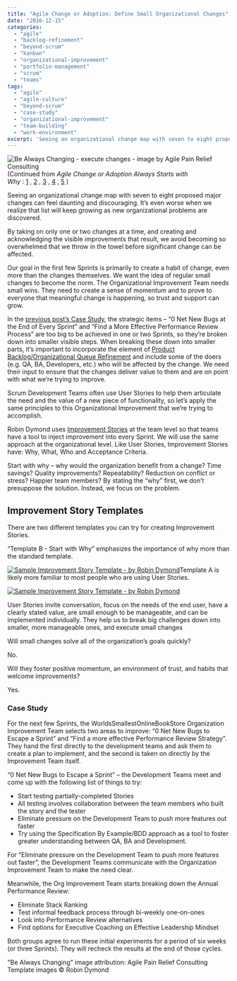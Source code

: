 ```yaml
---
title: "Agile Change or Adoption: Define Small Organizational Changes"
date: "2016-12-15"
categories: 
  - "agile"
  - "backlog-refinement"
  - "beyond-scrum"
  - "kanban"
  - "organizational-improvement"
  - "portfolio-management"
  - "scrum"
  - "teams"
tags: 
  - "agile"
  - "agile-culture"
  - "beyond-scrum"
  - "case-study"
  - "organizational-improvement"
  - "team-building"
  - "work-environment"
excerpt: 'Seeing an organizational change map with seven to eight proposed major changes can feel'
---
```


![Be Always Changing - execute changes - image by Agile Pain Relief Consulting](src/content/blog/agile-change-or-adoption-define-small-organizational-changes/images/Be-Always-Changing-execute-changes.jpg)(Continued from _Agile Change or Adoption Always Starts with Why_ : [1](/blog/agile-change-or-adoption-always-starts-with-why.html) , [2](/blog/agile-change-or-adoption-the-steps-to-go-from-why-to-how.html) , [3](/blog/agile-change-or-adoption-sense-your-current-culture.html) , [4](/blog/agile-change-or-adoption-create-a-vision.html) , [5](/blog/agile-change-or-adoption-turn-vision-into-strategy.html) )

Seeing an organizational change map with seven to eight proposed major changes can feel daunting and discouraging. It’s even worse when we realize that list will keep growing as new organizational problems are discovered.

By taking on only one or two changes at a time, and creating and acknowledging the visible improvements that result, we avoid becoming so overwhelmed that we throw in the towel before significant change can be affected.

Our goal in the first few Sprints is primarily to create a habit of change, even more than the changes themselves. We want the idea of regular small changes to become the norm. The Organizational Improvement Team needs small wins. They need to create a sense of momentum and to prove to everyone that meaningful change is happening, so trust and support can grow.

In the [previous post’s Case Study](/blog/agile-change-or-adoption-turn-vision-into-strategy.html), the strategic items – “0 Net New Bugs at the End of Every Sprint” and “Find a More Effective Performance Review Process” are too big to be achieved in one or two Sprints, so they’re broken down into smaller visible steps. When breaking these down into smaller parts, it’s important to incorporate the element of [Product Backlog/Organizational Queue Refinement](/blog/taking-organizational-improvement-with-scrum-seriously.html) and include some of the doers (e.g. QA, BA, Developers, etc.) who will be affected by the change. We need their input to ensure that the changes deliver value to them and are on point with what we’re trying to improve.

Scrum Development Teams often use User Stories to help them articulate the need and the value of a new piece of functionality, so let’s apply the same principles to this Organizational Improvement that we’re trying to accomplish.

Robin Dymond uses [Improvement Stories](https://innovel.net/improve-measurably-with-improvement-stories/) at the team level so that teams have a tool to inject improvement into every Sprint. We will use the same approach at the organizational level. Like User Stories, Improvement Stories have: Why, What, Who and Acceptance Criteria.

Start with why – why would the organization benefit from a change? Time savings? Quality improvements? Repeatability? Reduction on conflict or stress? Happier team members? By stating the “why” first, we don’t presuppose the solution. Instead, we focus on the problem.

## Improvement Story Templates

There are two different templates you can try for creating Improvement Stories.

“Template B - Start with Why” emphasizes the importance of why more than the standard template.

[](https://www.innovel.net/wp-content/uploads/improvementstorytemplateB.png)[![Sample Improvement Story Template - by Robin Dymond](src/content/blog/agile-change-or-adoption-define-small-organizational-changes/images/improvementstorytemplateB-1024x628.png)](https://innovel.net/wp-content/uploads/improvementstorytemplateB.png)Template A is likely more familiar to most people who are using User Stories.

[![Sample Improvement Story Template - by Robin Dymond](src/content/blog/agile-change-or-adoption-define-small-organizational-changes/images/improvementstorytemplateA-1024x636.png)](https://innovel.net/wp-content/uploads/improvementstorytemplateA.png)

User Stories invite conversation, focus on the needs of the end user, have a clearly stated value, are small enough to be manageable, and can be implemented individually. They help us to break big challenges down into smaller, more manageable ones, and execute small changes

Will small changes solve all of the organization’s goals quickly?

No.

Will they foster positive momentum, an environment of trust, and habits that welcome improvements?

Yes.

### Case Study

For the next few Sprints, the WorldsSmallestOnlineBookStore Organization Improvement Team selects two areas to improve: “0 Net New Bugs to Escape a Sprint” and “Find a more effective Performance Review Strategy”. They hand the first directly to the development teams and ask them to create a plan to implement, and the second is taken on directly by the Improvement Team itself.

“0 Net New Bugs to Escape a Sprint” – the Development Teams meet and come up with the following list of things to try:

- Start testing partially-completed Stories
- All testing involves collaboration between the team members who built the story and the tester
- Eliminate pressure on the Development Team to push more features out faster
- Try using the Specification By Example/BDD approach as a tool to foster greater understanding between QA, BA and Development.

For “Eliminate pressure on the Development Team to push more features out faster”, the Development Teams communicate with the Organization Improvement Team to make the need clear.

Meanwhile, the Org Improvement Team starts breaking down the Annual Performance Review:

- Eliminate Stack Ranking
- Test informal feedback process through bi-weekly one-on-ones
- Look into Performance Review alternatives
- Find options for Executive Coaching on Effective Leadership Mindset

Both groups agree to run these initial experiments for a period of six weeks (or three Sprints). They will recheck the results at the end of those cycles.

"Be Always Changing" image attribution: Agile Pain Relief Consulting Template images © Robin Dymond
